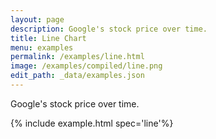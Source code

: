 ```yaml
---
layout: page
description: Google's stock price over time.
title: Line Chart
menu: examples
permalink: /examples/line.html
image: /examples/compiled/line.png
edit_path: _data/examples.json
---
```


Google's stock price over time.

{% include example.html spec='line'%}
